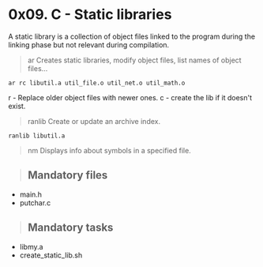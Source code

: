 # 0x09. C - Static libraries

A static library is a collection of object files linked to the program
during the linking phase but not relevant during compilation.

> ar
Creates static libraries, modify object files, list names of object files...

```
ar rc libutil.a util_file.o util_net.o util_math.o
```
r - Replace older object files with newer ones.
c - create the lib if it doesn't exist.

> ranlib
Create or update an archive index.
```
ranlib libutil.a
```

> nm
Displays info about symbols in a specified file.

> ## Mandatory files
* main.h
* putchar.c

> ## Mandatory tasks
+ libmy.a
+ create_static_lib.sh
